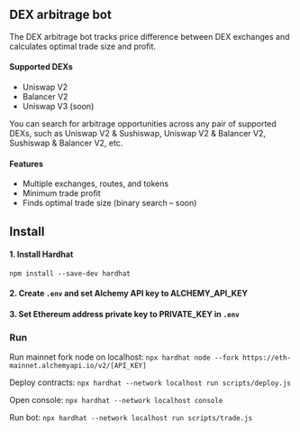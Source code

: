 ## DEX arbitrage bot
The DEX arbitrage bot tracks price difference between DEX exchanges and calculates optimal trade size and profit.

#### Supported DEXs
- Uniswap V2
- Balancer V2
- Uniswap V3 (soon)

You can search for arbitrage opportunities across any pair of supported DEXs, such as Uniswap V2 & Sushiswap, Uniswap V2 & Balancer V2, Sushiswap & Balancer V2, etc.

#### Features
- Multiple exchanges, routes, and tokens
- Minimum trade profit
- Finds optimal trade size (binary search – soon)

## Install

#### 1. Install Hardhat  
<code>npm install --save-dev hardhat</code>  

#### 2. Create `.env` and set Alchemy API key to ALCHEMY_API_KEY

#### 3. Set Ethereum address private key to PRIVATE_KEY in `.env`

### Run

Run mainnet fork node on localhost: `npx hardhat node --fork https://eth-mainnet.alchemyapi.io/v2/[API_KEY]`  

Deploy contracts: `npx hardhat --network localhost run scripts/deploy.js`  

Open console: `npx hardhat --network localhost console`  

Run bot: `npx hardhat --network localhost run scripts/trade.js`  
